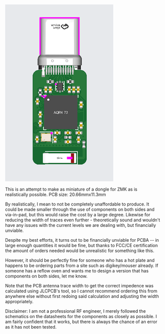 ![Render using JLCPCB's PCBA visualiser](/dongle_image_jlcpcb.png?raw=true "Render using JLCPCB's PCBA visualiser because KiCAD doesn't have the MOLEX USB connector 3d model")

This is an attempt to make as miniature of a dongle for ZMK as is realistically possible. PCB size: 20.66mmx11.3mm

By realistically, I mean to not be completely unaffordable to produce. 
It could be made smaller through the use of components on both sides and via-in-pad, but this would raise the cost by a large degree. Likewise for reducing the width of traces even further - theoretically sound and wouldn't have any issues with the current levels we are dealing with, but financially unviable.

Despite my best efforts, it turns out to be financially unviable for PCBA -- in large enough quantities it would be fine, but thanks to FCC/CE certification the amount of orders needed would be unrealistic for something like this.

However, it should be perfectly fine for someone who has a hot plate and happens to be ordering parts from a site such as digikey/mouser already. If someone has a reflow oven and wants me to design a version that has components on both sides, let me know.

Note that the PCB antenna trace width to get the correct impedence was calculated using JLCPCB's tool, so I cannot recommend ordering this from anywhere else without first redoing said calculation and adjusting the width appropriately.

Disclaimer: I am not a professional RF engineer, I merely followed the schematics on the datasheets for the components as closely as possible. I am fairly confident that it works, but there is always the chance of an error as it has not been tested.
